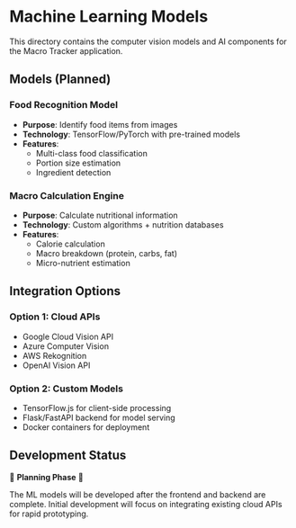 # Machine Learning Models

This directory contains the computer vision models and AI components for the Macro Tracker application.

## Models (Planned)

### Food Recognition Model
- **Purpose**: Identify food items from images
- **Technology**: TensorFlow/PyTorch with pre-trained models
- **Features**: 
  - Multi-class food classification
  - Portion size estimation
  - Ingredient detection

### Macro Calculation Engine
- **Purpose**: Calculate nutritional information
- **Technology**: Custom algorithms + nutrition databases
- **Features**:
  - Calorie calculation
  - Macro breakdown (protein, carbs, fat)
  - Micro-nutrient estimation

## Integration Options

### Option 1: Cloud APIs
- Google Cloud Vision API
- Azure Computer Vision
- AWS Rekognition
- OpenAI Vision API

### Option 2: Custom Models
- TensorFlow.js for client-side processing
- Flask/FastAPI backend for model serving
- Docker containers for deployment

## Development Status

🚧 **Planning Phase** 🚧

The ML models will be developed after the frontend and backend are complete. Initial development will focus on integrating existing cloud APIs for rapid prototyping. 